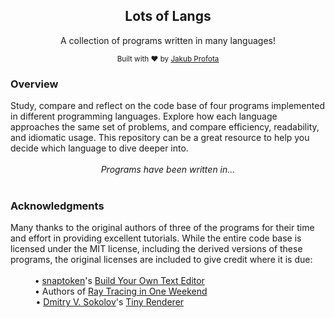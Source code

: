<!-- Lots of Langs ------------------------------------------------------------>

<div align="center">
  <h2>Lots of Langs</h2>

  A collection of programs written in many languages!

  <sup>
    Built with ❤️ by <a href="https://github.com/profojak">Jakub Profota</a>
  </sup>
</div>

<!-- Overview ----------------------------------------------------------------->

<h3>Overview</h3>
Study, compare and reflect on the code base of four programs implemented in
different programming languages. Explore how each language approaches the same
set of problems, and compare efficiency, readability, and idiomatic usage. This
repository can be a great resource to help you decide which language to dive
deeper into.
<br><br>

<div align="center">
  <i>Programs have been written in...</i><br><br>
</div>

<!-- Acknowledgments ---------------------------------------------------------->

<h3>Acknowledgments</h3>
Many thanks to the original authors of three of the programs for their time and
effort in providing excellent tutorials. While the entire code base is licensed
under the MIT license, including the derived versions of these programs, the
original licenses are included to give credit where it is due:
<br><br>

<div align="center">
  • <a href="https://github.com/snaptoken">snaptoken</a>'s
    <a href="https://github.com/snaptoken/kilo-tutorial">Build Your Own Text Editor</a>
  &emsp; &emsp; &emsp; &emsp; &emsp; &emsp; &emsp; &emsp; &ensp;<br>
  • Authors of
    <a href="https://github.com/RayTracing/raytracing.github.io">Ray Tracing in One Weekend</a>
  &emsp; &emsp; &emsp; &emsp; &emsp; &emsp; &emsp; &emsp;&ensp;<br>
  • <a href="https://github.com/ssloy">Dmitry V. Sokolov</a>'s
    <a href="https://github.com/ssloy/tinyrenderer">Tiny Renderer</a>
  &emsp; &emsp; &emsp; &emsp; &emsp; &emsp; &emsp; &emsp; &emsp; &emsp;&ensp;<br>
</div>

<!----------------------------------------------------------------------------->
